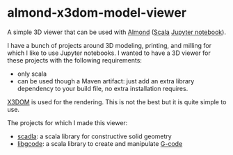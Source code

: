 # almond-x3dom-model-viewer

A simple 3D viewer that can be used with [Almond](https://almond.sh/) ([Scala](https://www.scala-lang.org/) [Jupyter notebook](https://jupyter.org/)).

I have a bunch of projects around 3D modeling, printing, and milling for which I like to use Jupyter notebooks.
I wanted to have a 3D viewer for these projects with the following requirements:
* only scala
* can be used though a Maven artifact: just add an extra library dependency to your build file, no extra installation requires.

[X3DOM](https://www.x3dom.org/) is used for the rendering.
This is not the best but it is quite simple to use.

The projects for which I made this viewer:
* [scadla](https://github.com/dzufferey/scadla/): a scala library for constructive solid geometry 
* [libgcode](https://github.com/dzufferey/libgcode): a scala library to create and manipulate [G-code](https://en.wikipedia.org/wiki/G-code)
